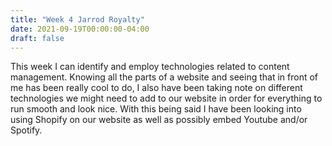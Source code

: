 ```yaml
---
title: "Week 4 Jarrod Royalty"
date: 2021-09-19T00:00:00-04:00
draft: false
---
```


This week I can identify and employ technologies related to content management. Knowing all the parts of a website and seeing that in front of me has been really cool to do, I also have been taking note on different technologies we might need to add to our website in order for everything to run smooth and look nice. With this being said I have been looking into using Shopify on our website as well as possibly embed Youtube and/or Spotify.
